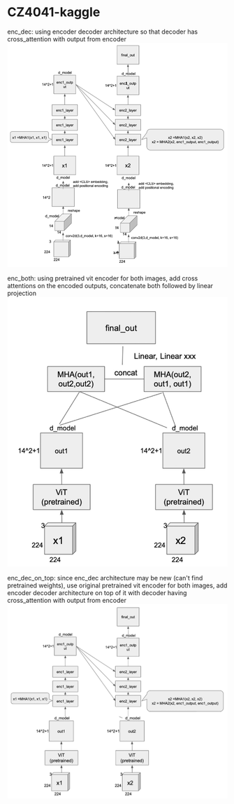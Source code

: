 # CZ4041-kaggle
enc_dec: using encoder decoder architecture so that decoder has cross_attention with output from encoder
![proposed architecture 1](assets/images/enc_dec.jpg)

enc_both: using pretrained vit encoder for both images, add cross attentions on the encoded outputs, concatenate both followed by linear projection
![proposed architecture 2](assets/images/enc_both.jpg)

enc_dec_on_top: since enc_dec architecture may be new (can't find pretrained weights), use original pretrained vit encoder for both images, add encoder decoder architecture on top of it with decoder having cross_attention with output from encoder
![proposed architecture 3](assets/images/enc_dec_on_top.jpg)
